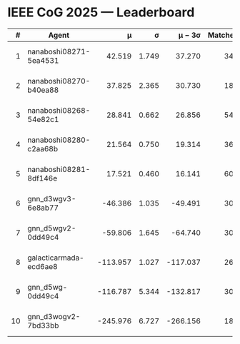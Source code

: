 # IEEE CoG 2025 — Leaderboard

| # | Agent | μ | σ | μ − 3σ | Matches | Updated |
|---:|---|---:|---:|---:|---:|---|
| 1 | nanaboshi08271-5ea4531 | 42.519 | 1.749 | 37.270 | 340 | 2025-10-17 21:57 |
| 2 | nanaboshi08270-b40ea88 | 37.825 | 2.365 | 30.730 | 180 | 2025-10-17 21:57 |
| 3 | nanaboshi08268-54e82c1 | 28.841 | 0.662 | 26.856 | 540 | 2025-10-17 21:57 |
| 4 | nanaboshi08280-c2aa68b | 21.564 | 0.750 | 19.314 | 360 | 2025-10-17 21:57 |
| 5 | nanaboshi08281-8df146e | 17.521 | 0.460 | 16.141 | 600 | 2025-10-17 21:57 |
| 6 | gnn_d3wgv3-6e8ab77 | -46.386 | 1.035 | -49.491 | 300 | 2025-10-17 21:57 |
| 7 | gnn_d5wgv2-0dd49c4 | -59.806 | 1.645 | -64.740 | 306 | 2025-10-17 21:57 |
| 8 | galacticarmada-ecd6ae8 | -113.957 | 1.027 | -117.037 | 260 | 2025-10-17 21:57 |
| 9 | gnn_d5wg-0dd49c4 | -116.787 | 5.344 | -132.817 | 306 | 2025-10-17 21:57 |
| 10 | gnn_d3wogv2-7bd33bb | -245.976 | 6.727 | -266.156 | 180 | 2025-10-17 21:57 |
